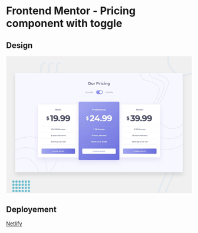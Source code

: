 # Frontend Mentor - Pricing component with toggle

## Design
![Design preview for the Pricing component with toggle coding challenge](./design/desktop-preview.jpg)

## Deployement
[Netlify](https://wonderful-raman-9ee077.netlify.app/)
